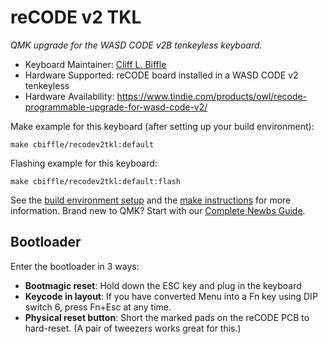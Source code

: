 # reCODE v2 TKL

*QMK upgrade for the WASD CODE v2B tenkeyless keyboard.*

* Keyboard Maintainer: [Cliff L. Biffle](https://github.com/cbiffle)
* Hardware Supported: reCODE board installed in a WASD CODE v2 tenkeyless
* Hardware Availability: https://www.tindie.com/products/owl/recode-programmable-upgrade-for-wasd-code-v2/

Make example for this keyboard (after setting up your build environment):

    make cbiffle/recodev2tkl:default

Flashing example for this keyboard:

    make cbiffle/recodev2tkl:default:flash

See the [build environment setup](https://docs.qmk.fm/#/getting_started_build_tools) and the [make instructions](https://docs.qmk.fm/#/getting_started_make_guide) for more information. Brand new to QMK? Start with our [Complete Newbs Guide](https://docs.qmk.fm/#/newbs).

## Bootloader

Enter the bootloader in 3 ways:

* **Bootmagic reset**: Hold down the ESC key and plug in the keyboard
* **Keycode in layout**: If you have converted Menu into a Fn key using DIP
  switch 6, press Fn+Esc at any time.
* **Physical reset button**: Short the marked pads on the reCODE PCB to
  hard-reset. (A pair of tweezers works great for this.)
